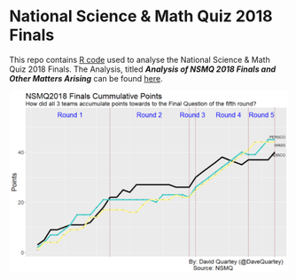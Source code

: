 # National Science & Math Quiz 2018 Finals
This repo contains [R code](https://github.com/DavidQuartey/national_science_math_quiz_2018_finals/blob/master/R%20Code/nsmq_final_2018.r) used to analyse the National Science & Math Quiz 2018 Finals. The Analysis, titled ***Analysis of NSMQ 2018 Finals and Other Matters Arising*** can be found [here](https://medium.com/@DaveQuartey/analysis-of-nsmq-2018-finals-and-other-matters-arising-ae2c49f901cb?source=user_profile---------2------------------).

![alt text](https://github.com/DavidQuartey/national_science_math_quiz_2018_finals/blob/master/Plots/cummulative%20points.png)

